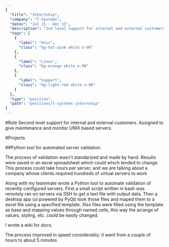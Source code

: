 ```yaml
---
{
  "title": "Internship",
  "company": "T-Systems",
  "dates": "Jul 15 - Dec 15",
  "description": "2nd level support for internal and external customers. Assigned to give maintenance and monitor UNIX based servers. I was in communication with important customers in US. I also developed a desktop app remotely connected to servers to enhance and automate validation of recently configured servers.",
  "tags": [
    {
      "label": "Unix",
      "class": "bg-hot-pink white o-90"
    },
    {
      "label": "Linux",
      "class": "bg-orange white o-90"
    },
    {
      "label": "Support",
      "class": "bg-light-red white o-90"
    }
  ],
  "type": "position",
  "path": "positions/t-systems-internship"
}
---
```

#Role
Second level support for internal and external customers. Assigned to give maintenance and monitor UNIX based servers.

#Projects

##Python tool for automated server validation
<p>The process of validation wasn't standarized and made by hand. Results were saved in an excel spreadsheet which could which tended to change. This process could take hours per server, and we are talking about a company whose clients required hundreds of virtual servers to work</p>
<p>Along with my teammate wrote a Python tool to automate validation of recently configured servers. First a small script written in bash was remotely ran on servers via SSH to get a text file with output data. Then a desktop app (ui powered by PyQt) took those files and maped them to a excel file using a specified template. Xlsx files were filled using the template as base and mapping values through named cells, this way the arrange of values, styling, etc. could be easily changed.</p>
<p>I wrote a wiki for docs.</p>

<div class="challenges">The process improved in speed considerably: it went from a couple of hours to about 5 minutes</div>
